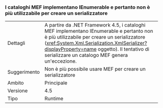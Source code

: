 ### <a name="mef-catalogs-implement-ienumerable-and-therefore-can-no-longer-be-used-to-create-a-serializer"></a>I cataloghi MEF implementano IEnumerable e pertanto non è più utilizzabile per creare un serializzatore

|   |   |
|---|---|
|Dettagli|A partire da .NET Framework 4.5, i cataloghi MEF implementano IEnumerable e pertanto non è più utilizzabile per creare un serializzatore (<xref:System.Xml.Serialization.XmlSerializer?displayProperty=name> oggetto). Il tentativo di serializzare un catalogo MEF genera un'eccezione.|
|Suggerimento|Non è più possibile usare MEF per creare un serializzatore|
|Ambito|Principale|
|Versione|4.5|
|Tipo|Runtime|

